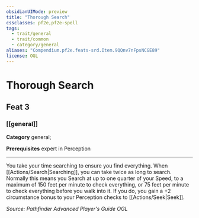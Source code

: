 ```yaml
---
obsidianUIMode: preview
title: "Thorough Search"
cssclasses: pf2e,pf2e-spell
tags:
  - trait/general
  - trait/common
  - category/general
aliases: "Compendium.pf2e.feats-srd.Item.9QQnv7nFpsNCGE89"
license: OGL
---
```

# Thorough Search
## Feat 3
### [[general]]

**Category** general; 



**Prerequisites** expert in Perception
* * *
You take your time searching to ensure you find everything. When [[Actions/Search|Searching]], you can take twice as long to search. Normally this means you Search at up to one quarter of your Speed, to a maximum of 150 feet per minute to check everything, or 75 feet per minute to check everything before you walk into it. If you do, you gain a +2 circumstance bonus to your Perception checks to [[Actions/Seek|Seek]].

*Source: Pathfinder Advanced Player's Guide*
*OGL*